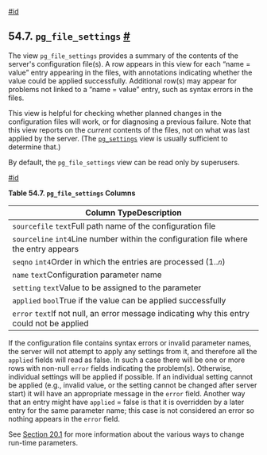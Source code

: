 [#id](#VIEW-PG-FILE-SETTINGS)

## 54.7. `pg_file_settings` [#](#VIEW-PG-FILE-SETTINGS)

The view `pg_file_settings` provides a summary of the contents of the server's configuration file(s). A row appears in this view for each “name = value” entry appearing in the files, with annotations indicating whether the value could be applied successfully. Additional row(s) may appear for problems not linked to a “name = value” entry, such as syntax errors in the files.

This view is helpful for checking whether planned changes in the configuration files will work, or for diagnosing a previous failure. Note that this view reports on the _current_ contents of the files, not on what was last applied by the server. (The [`pg_settings`](view-pg-settings) view is usually sufficient to determine that.)

By default, the `pg_file_settings` view can be read only by superusers.

[#id](#id-1.10.5.11.6)

**Table 54.7. `pg_file_settings` Columns**

| Column TypeDescription                                                                     |
| ------------------------------------------------------------------------------------------ |
| `sourcefile` `text`Full path name of the configuration file                                |
| `sourceline` `int4`Line number within the configuration file where the entry appears       |
| `seqno` `int4`Order in which the entries are processed (1.._`n`_)                          |
| `name` `text`Configuration parameter name                                                  |
| `setting` `text`Value to be assigned to the parameter                                      |
| `applied` `bool`True if the value can be applied successfully                              |
| `error` `text`If not null, an error message indicating why this entry could not be applied |

If the configuration file contains syntax errors or invalid parameter names, the server will not attempt to apply any settings from it, and therefore all the `applied` fields will read as false. In such a case there will be one or more rows with non-null `error` fields indicating the problem(s). Otherwise, individual settings will be applied if possible. If an individual setting cannot be applied (e.g., invalid value, or the setting cannot be changed after server start) it will have an appropriate message in the `error` field. Another way that an entry might have `applied` = false is that it is overridden by a later entry for the same parameter name; this case is not considered an error so nothing appears in the `error` field.

See [Section 20.1](config-setting) for more information about the various ways to change run-time parameters.
